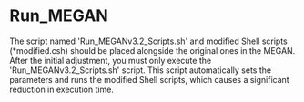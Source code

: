# Run_MEGAN
The script named 'Run_MEGANv3.2_Scripts.sh' and modified Shell scripts (*modified.csh) should be placed alongside the original ones in the MEGAN. After the initial adjustment, you must only execute the 'Run_MEGANv3.2_Scripts.sh' script. This script automatically sets the parameters and runs the modified Shell scripts, which causes a significant reduction in execution time.

